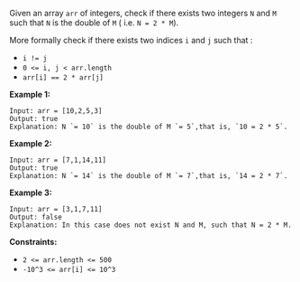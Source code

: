 Given an array `arr` of integers, check if there exists two integers `N` and `M` such that
`N` is the double of `M` ( i.e. `N = 2 * M`).

More formally check if there exists two indices `i` and `j` such that :

- `i != j`
- `0 <= i, j < arr.length`
- `arr[i] == 2 * arr[j]`

**Example 1:**

    Input: arr = [10,2,5,3]
    Output: true
    Explanation: N `= 10` is the double of M `= 5`,that is, `10 = 2 * 5`.

**Example 2:**

    Input: arr = [7,1,14,11]
    Output: true
    Explanation: N `= 14` is the double of M `= 7`,that is, `14 = 2 * 7`.

**Example 3:**

    Input: arr = [3,1,7,11]
    Output: false
    Explanation: In this case does not exist N and M, such that N = 2 * M.

**Constraints:**

- `2 <= arr.length <= 500`
- `-10^3 <= arr[i] <= 10^3`
